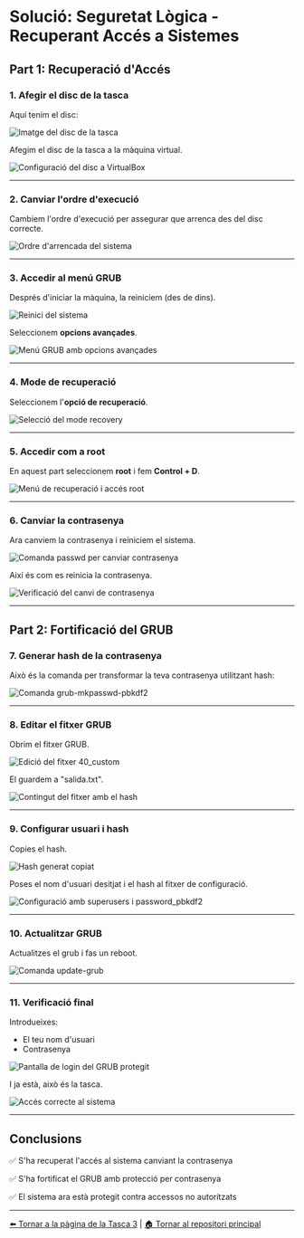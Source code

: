 # Solució: Seguretat Lògica - Recuperant Accés a Sistemes

## Part 1: Recuperació d'Accés

### 1. Afegir el disc de la tasca

Aquí tenim el disc:

![Imatge del disc de la tasca](./img/imatge_disk.png)

Afegim el disc de la tasca a la màquina virtual.

![Configuració del disc a VirtualBox](./img/imatge_1.png)

---

### 2. Canviar l'ordre d'execució

Cambiem l'ordre d'execució per assegurar que arrenca des del disc correcte.

![Ordre d'arrencada del sistema](./img/image_3.png)

---

### 3. Accedir al menú GRUB

Després d'iniciar la màquina, la reiniciem (des de dins).

![Reinici del sistema](./img/imatge_reniciar.png)

Seleccionem **opcions avançades**.

![Menú GRUB amb opcions avançades](./img/imatge_5.png)

---

### 4. Mode de recuperació

Seleccionem l'**opció de recuperació**.

![Selecció del mode recovery](./img/image_6.png)

---

### 5. Accedir com a root

En aquest part seleccionem **root** i fem **Control + D**.

![Menú de recuperació i accés root](./img/imatge_7.png)

---

### 6. Canviar la contrasenya

Ara canviem la contrasenya i reiniciem el sistema.

![Comanda passwd per canviar contrasenya](./img/imatge_8.png)

Així és com es reinicia la contrasenya.

![Verificació del canvi de contrasenya](./img/imatge_9.png)

---

## Part 2: Fortificació del GRUB

### 7. Generar hash de la contrasenya

Això és la comanda per transformar la teva contrasenya utilitzant hash:

![Comanda grub-mkpasswd-pbkdf2](./img/imatge_11.png)

---

### 8. Editar el fitxer GRUB

Obrim el fitxer GRUB.

![Edició del fitxer 40_custom](./img/imatge_12.png)

El guardem a "salida.txt".

![Contingut del fitxer amb el hash](./img/imatge_13.png)

---

### 9. Configurar usuari i hash

Copies el hash.

![Hash generat copiat](./img/imatge_14.png)

Poses el nom d'usuari desitjat i el hash al fitxer de configuració.

![Configuració amb superusers i password_pbkdf2](./img/imatge_17.png)

---

### 10. Actualitzar GRUB

Actualitzes el grub i fas un reboot.

![Comanda update-grub](./img/imatge_15.png)

---

### 11. Verificació final

Introdueixes:
- El teu nom d'usuari
- Contrasenya

![Pantalla de login del GRUB protegit](./img/imatge_16.png)

I ja està, això és la tasca.

![Accés correcte al sistema](./img/imatge_10.png)

---

## Conclusions

✅ S'ha recuperat l'accés al sistema canviant la contrasenya

✅ S'ha fortificat el GRUB amb protecció per contrasenya

✅ El sistema ara està protegit contra accessos no autoritzats

---

[⬅️ Tornar a la pàgina de la Tasca 3](./README.md) | [🏠 Tornar al repositori principal](../README.md)
